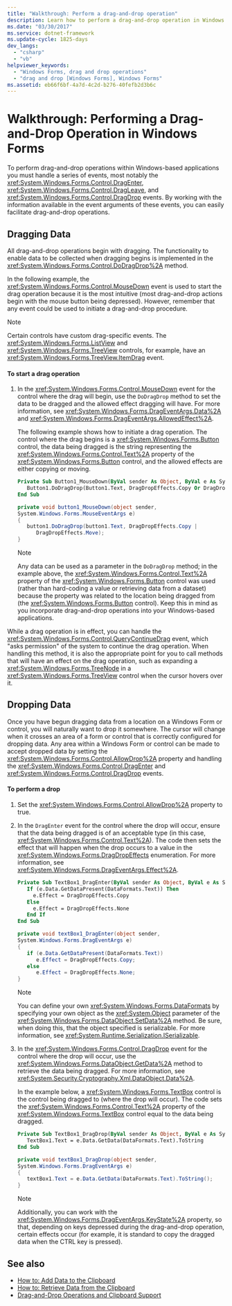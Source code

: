 ```yaml
---
title: "Walkthrough: Perform a drag-and-drop operation"
description: Learn how to perform a drag-and-drop operation in Windows Forms by handling a series of events, most notably the DragEnter, DragLeave, and DragDrop events.
ms.date: "03/30/2017"
ms.service: dotnet-framework
ms.update-cycle: 1825-days
dev_langs:
  - "csharp"
  - "vb"
helpviewer_keywords:
  - "Windows Forms, drag and drop operations"
  - "drag and drop [Windows Forms], Windows Forms"
ms.assetid: eb66f6bf-4a7d-4c2d-b276-40fefb2d3b6c
---
```

# Walkthrough: Performing a Drag-and-Drop Operation in Windows Forms

To perform drag-and-drop operations within Windows-based applications you must handle a series of events, most notably the <xref:System.Windows.Forms.Control.DragEnter>, <xref:System.Windows.Forms.Control.DragLeave>, and <xref:System.Windows.Forms.Control.DragDrop> events. By working with the information available in the event arguments of these events, you can easily facilitate drag-and-drop operations.

## Dragging Data

All drag-and-drop operations begin with dragging. The functionality to enable data to be collected when dragging begins is implemented in the <xref:System.Windows.Forms.Control.DoDragDrop%2A> method.

In the following example, the <xref:System.Windows.Forms.Control.MouseDown> event is used to start the drag operation because it is the most intuitive (most drag-and-drop actions begin with the mouse button being depressed). However, remember that any event could be used to initiate a drag-and-drop procedure.

> [!NOTE]
> Certain controls have custom drag-specific events. The <xref:System.Windows.Forms.ListView> and <xref:System.Windows.Forms.TreeView> controls, for example, have an <xref:System.Windows.Forms.TreeView.ItemDrag> event.

#### To start a drag operation

1. In the <xref:System.Windows.Forms.Control.MouseDown> event for the control where the drag will begin, use the `DoDragDrop` method to set the data to be dragged and the allowed effect dragging will have. For more information, see <xref:System.Windows.Forms.DragEventArgs.Data%2A> and <xref:System.Windows.Forms.DragEventArgs.AllowedEffect%2A>.

     The following example shows how to initiate a drag operation. The control where the drag begins is a <xref:System.Windows.Forms.Button> control, the data being dragged is the string representing the <xref:System.Windows.Forms.Control.Text%2A> property of the <xref:System.Windows.Forms.Button> control, and the allowed effects are either copying or moving.

    ```vb
    Private Sub Button1_MouseDown(ByVal sender As Object, ByVal e As System.Windows.Forms.MouseEventArgs) Handles Button1.MouseDown
       Button1.DoDragDrop(Button1.Text, DragDropEffects.Copy Or DragDropEffects.Move)
    End Sub
    ```

    ```csharp
    private void button1_MouseDown(object sender,
    System.Windows.Forms.MouseEventArgs e)
    {
       button1.DoDragDrop(button1.Text, DragDropEffects.Copy |
          DragDropEffects.Move);
    }
    ```

    > [!NOTE]
    > Any data can be used as a parameter in the `DoDragDrop` method; in the example above, the <xref:System.Windows.Forms.Control.Text%2A> property of the <xref:System.Windows.Forms.Button> control was used (rather than hard-coding a value or retrieving data from a dataset) because the property was related to the location being dragged from (the <xref:System.Windows.Forms.Button> control). Keep this in mind as you incorporate drag-and-drop operations into your Windows-based applications.

While a drag operation is in effect, you can handle the <xref:System.Windows.Forms.Control.QueryContinueDrag> event, which "asks permission" of the system to continue the drag operation. When handling this method, it is also the appropriate point for you to call methods that will have an effect on the drag operation, such as expanding a <xref:System.Windows.Forms.TreeNode> in a <xref:System.Windows.Forms.TreeView> control when the cursor hovers over it.

## Dropping Data

Once you have begun dragging data from a location on a Windows Form or control, you will naturally want to drop it somewhere. The cursor will change when it crosses an area of a form or control that is correctly configured for dropping data. Any area within a Windows Form or control can be made to accept dropped data by setting the <xref:System.Windows.Forms.Control.AllowDrop%2A> property and handling the <xref:System.Windows.Forms.Control.DragEnter> and <xref:System.Windows.Forms.Control.DragDrop> events.

#### To perform a drop

1. Set the <xref:System.Windows.Forms.Control.AllowDrop%2A> property to true.

2. In the `DragEnter` event for the control where the drop will occur, ensure that the data being dragged is of an acceptable type (in this case, <xref:System.Windows.Forms.Control.Text%2A>). The code then sets the effect that will happen when the drop occurs to a value in the <xref:System.Windows.Forms.DragDropEffects> enumeration. For more information, see <xref:System.Windows.Forms.DragEventArgs.Effect%2A>.

    ```vb
    Private Sub TextBox1_DragEnter(ByVal sender As Object, ByVal e As System.Windows.Forms.DragEventArgs) Handles TextBox1.DragEnter
       If (e.Data.GetDataPresent(DataFormats.Text)) Then
         e.Effect = DragDropEffects.Copy
       Else
         e.Effect = DragDropEffects.None
       End If
    End Sub
    ```

    ```csharp
    private void textBox1_DragEnter(object sender,
    System.Windows.Forms.DragEventArgs e)
    {
       if (e.Data.GetDataPresent(DataFormats.Text))
          e.Effect = DragDropEffects.Copy;
       else
          e.Effect = DragDropEffects.None;
    }
    ```

    > [!NOTE]
    > You can define your own <xref:System.Windows.Forms.DataFormats> by specifying your own object as the <xref:System.Object> parameter of the <xref:System.Windows.Forms.DataObject.SetData%2A> method. Be sure, when doing this, that the object specified is serializable. For more information, see <xref:System.Runtime.Serialization.ISerializable>.

3. In the <xref:System.Windows.Forms.Control.DragDrop> event for the control where the drop will occur, use the <xref:System.Windows.Forms.DataObject.GetData%2A> method to retrieve the data being dragged. For more information, see <xref:System.Security.Cryptography.Xml.DataObject.Data%2A>.

     In the example below, a <xref:System.Windows.Forms.TextBox> control is the control being dragged to (where the drop will occur). The code sets the <xref:System.Windows.Forms.Control.Text%2A> property of the <xref:System.Windows.Forms.TextBox> control equal to the data being dragged.

    ```vb
    Private Sub TextBox1_DragDrop(ByVal sender As Object, ByVal e As System.Windows.Forms.DragEventArgs) Handles TextBox1.DragDrop
       TextBox1.Text = e.Data.GetData(DataFormats.Text).ToString
    End Sub
    ```

    ```csharp
    private void textBox1_DragDrop(object sender,
    System.Windows.Forms.DragEventArgs e)
    {
       textBox1.Text = e.Data.GetData(DataFormats.Text).ToString();
    }
    ```

    > [!NOTE]
    > Additionally, you can work with the <xref:System.Windows.Forms.DragEventArgs.KeyState%2A> property, so that, depending on keys depressed during the drag-and-drop operation, certain effects occur (for example, it is standard to copy the dragged data when the CTRL key is pressed).

## See also

- [How to: Add Data to the Clipboard](how-to-add-data-to-the-clipboard.md)
- [How to: Retrieve Data from the Clipboard](how-to-retrieve-data-from-the-clipboard.md)
- [Drag-and-Drop Operations and Clipboard Support](drag-and-drop-operations-and-clipboard-support.md)
